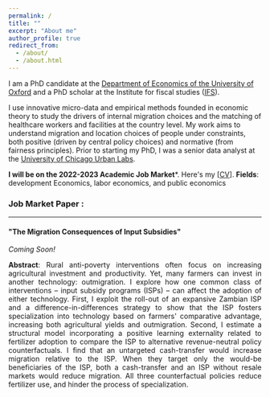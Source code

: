 ```yaml
---
permalink: /
title: ""
excerpt: "About me"
author_profile: true
redirect_from: 
  - /about/
  - /about.html
---
```





I am a PhD candidate at the [Department of Economics of the University of Oxford](https://www.economics.ox.ac.uk/) and a PhD scholar at the Institute for fiscal studies ([IFS](https://ifs.org.uk/)).  
  
I use innovative micro-data and empirical methods founded in economic theory to study the drivers of internal migration choices and the matching of healthcare workers and facilities at the country level. My work aims to understand migration and location choices of people under constraints, both positive (driven by central policy choices) and normative (from fairness principles). Prior to starting my PhD, I was a senior data analyst at the [University of Chicago Urban Labs](https://urbanlabs.uchicago.edu/).  
  
**I will be on the 2022-2023 Academic Job Market***. Here's my [[CV](http://bzdiop.github.io/files/AboutMe/CV.pdf)]. 
 **Fields**: development Economics, labor economics, and public economics  


### Job Market Paper : 
---

#### "The Migration Consequences of Input Subsidies" 
_Coming Soon!_

<p style='text-align: justify;'>  <b> Abstract</b>:   Rural anti-poverty interventions often focus on increasing agricultural investment and productivity. Yet, many farmers can invest in another technology: outmigration. I explore how one common class of interventions – input subsidy programs (ISPs) – can affect the adoption of either technology. First, I exploit the roll-out of an expansive Zambian ISP and a difference-in-differences strategy to show that the ISP fosters specialization into technology based on farmers' comparative advantage, increasing both agricultural yields and outmigration. Second, I estimate a structural model incorporating a positive learning externality related to fertilizer adoption to compare the ISP to alternative revenue-neutral policy counterfactuals. I find that an untargeted cash-transfer would increase migration relative to the ISP. When they target only the would-be beneficiaries of the ISP, both a cash-transfer and an ISP without resale markets would reduce migration. All three counterfactual policies reduce fertilizer use, and hinder the process of specialization.</p>
